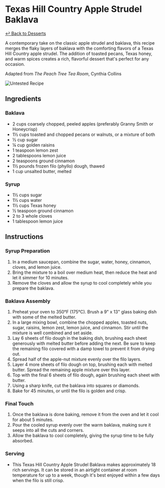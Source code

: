 # Texas Hill Country Apple Strudel Baklava

[&larrhk; Back to Desserts](./README.md)

A contemporary take on the classic apple strudel and baklava, this recipe merges the flaky layers of baklava with the comforting flavors of a Texas Hill Country apple strudel. The addition of toasted pecans, Texas honey, and warm spices creates a rich, flavorful dessert that's perfect for any occasion.

Adapted from _The Peach Tree Tea Room_, Cynthia Collins

![Untested Recipe](https://badgen.net/badge/untested/recipe/AA4A44)

## Ingredients

### Baklava
- 2 cups coarsely chopped, peeled apples (preferably Granny Smith or Honeycrisp)
- 1½ cups toasted and chopped pecans or walnuts, or a mixture of both
- ½ cup sugar
- ¼ cup golden raisins
- 1 teaspoon lemon zest
- 2 tablespoons lemon juice
- 2 teaspoons ground cinnamon
- 1½ pounds frozen filo (phyllo) dough, thawed
- 1 cup unsalted butter, melted

### Syrup
- 1½ cups sugar
- 1½ cups water
- 1½ cups Texas honey
- ½ teaspoon ground cinnamon
- 2 to 3 whole cloves
- 1 tablespoon lemon juice

## Instructions

### Syrup Preparation
1. In a medium saucepan, combine the sugar, water, honey, cinnamon, cloves, and lemon juice.
2. Bring the mixture to a boil over medium heat, then reduce the heat and let it simmer for 10 minutes.
3. Remove the cloves and allow the syrup to cool completely while you prepare the baklava.

### Baklava Assembly
1. Preheat your oven to 350°F (175°C). Brush a 9" x 13" glass baking dish with some of the melted butter.
2. In a large mixing bowl, combine the chopped apples, toasted nuts, sugar, raisins, lemon zest, lemon juice, and cinnamon. Stir until the mixture is well combined and set aside.
3. Lay 6 sheets of filo dough in the baking dish, brushing each sheet generously with melted butter before adding the next. Be sure to keep the remaining filo covered with a damp towel to prevent it from drying out.
4. Spread half of the apple-nut mixture evenly over the filo layers.
5. Layer 4 more sheets of filo dough on top, brushing each with melted butter. Spread the remaining apple mixture over this layer.
6. Top with the final 6 sheets of filo dough, again brushing each sheet with butter.
7. Using a sharp knife, cut the baklava into squares or diamonds.
8. Bake for 45 minutes, or until the filo is golden and crisp.

### Final Touch
1. Once the baklava is done baking, remove it from the oven and let it cool for about 5 minutes.
2. Pour the cooled syrup evenly over the warm baklava, making sure it seeps into all the cuts and corners.
3. Allow the baklava to cool completely, giving the syrup time to be fully absorbed.

### Serving
- This Texas Hill Country Apple Strudel Baklava makes approximately 18 rich servings. It can be stored in an airtight container at room temperature for up to a week, though it's best enjoyed within a few days when the filo is still crisp.